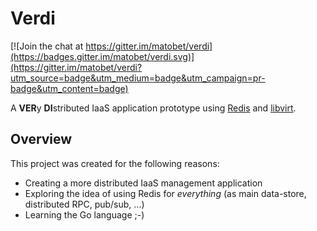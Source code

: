 # Verdi

[![Join the chat at https://gitter.im/matobet/verdi](https://badges.gitter.im/matobet/verdi.svg)](https://gitter.im/matobet/verdi?utm_source=badge&utm_medium=badge&utm_campaign=pr-badge&utm_content=badge)
<!-- [![Build Status](https://travis-ci.org/matobet/verdi.svg?branch=master)](https://travis-ci.org/matobet/verdi) -->

A **VER**y **DI**stributed IaaS application prototype using [Redis](http://redis.io/) and [libvirt](http://libvirt.org/).

## Overview

This project was created for the following reasons:
* Creating a more distributed IaaS management application
* Exploring the idea of using Redis for *everything* (as main data-store, distributed RPC, pub/sub, ...)
* Learning the Go language ;-)
